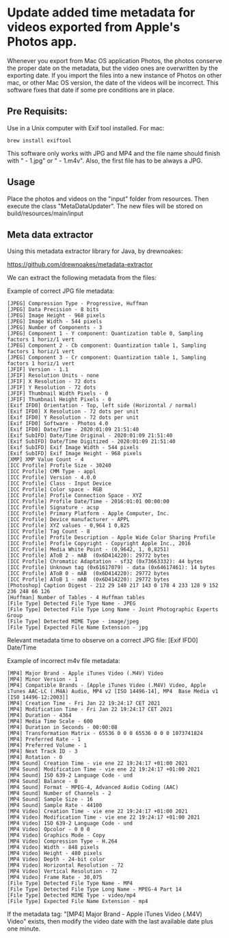 # Update added time metadata for videos exported from Apple's Photos app.

Whenever you export from Mac OS application Photos, the photos conserve the proper date on the metadata, but the video ones are overwritten by the exporting date. If you import the files into a new instance of Photos on other mac, or other Mac OS version, the date of the videos will be incorrect. This software fixes that date if some pre conditions are in place.

## Pre Requisits:

Use in a Unix computer with Exif tool installed. For mac:

    brew install exiftool
    
This software only works with JPG and MP4 and the file name should finish with " - 1.jpg" or " - 1.m4v". Also, the first file has to be always a JPG. 

## Usage

Place the photos and videos on the "input" folder from resources. Then execute the class "MetaDataUpdater". The new files will be stored on build/resources/main/input

## Meta data extractor    

Using this metadata extractor library for Java, by drewnoakes:

https://github.com/drewnoakes/metadata-extractor

We can extract the following metadata from the files:

Example of correct JPG file metadata:

    [JPEG] Compression Type - Progressive, Huffman
    [JPEG] Data Precision - 8 bits
    [JPEG] Image Height - 968 pixels
    [JPEG] Image Width - 544 pixels
    [JPEG] Number of Components - 3
    [JPEG] Component 1 - Y component: Quantization table 0, Sampling factors 1 horiz/1 vert
    [JPEG] Component 2 - Cb component: Quantization table 1, Sampling factors 1 horiz/1 vert
    [JPEG] Component 3 - Cr component: Quantization table 1, Sampling factors 1 horiz/1 vert
    [JFIF] Version - 1.1
    [JFIF] Resolution Units - none
    [JFIF] X Resolution - 72 dots
    [JFIF] Y Resolution - 72 dots
    [JFIF] Thumbnail Width Pixels - 0
    [JFIF] Thumbnail Height Pixels - 0
    [Exif IFD0] Orientation - Top, left side (Horizontal / normal)
    [Exif IFD0] X Resolution - 72 dots per unit
    [Exif IFD0] Y Resolution - 72 dots per unit
    [Exif IFD0] Software - Photos 4.0
    [Exif IFD0] Date/Time - 2020:01:09 21:51:40
    [Exif SubIFD] Date/Time Original - 2020:01:09 21:51:40
    [Exif SubIFD] Date/Time Digitized - 2020:01:09 21:51:40
    [Exif SubIFD] Exif Image Width - 544 pixels
    [Exif SubIFD] Exif Image Height - 968 pixels
    [XMP] XMP Value Count - 4
    [ICC Profile] Profile Size - 30240
    [ICC Profile] CMM Type - appl
    [ICC Profile] Version - 4.0.0
    [ICC Profile] Class - Input Device
    [ICC Profile] Color space - RGB
    [ICC Profile] Profile Connection Space - XYZ
    [ICC Profile] Profile Date/Time - 2016:01:01 00:00:00
    [ICC Profile] Signature - acsp
    [ICC Profile] Primary Platform - Apple Computer, Inc.
    [ICC Profile] Device manufacturer - APPL
    [ICC Profile] XYZ values - 0,964 1 0,825
    [ICC Profile] Tag Count - 8
    [ICC Profile] Profile Description - Apple Wide Color Sharing Profile
    [ICC Profile] Profile Copyright - Copyright Apple Inc., 2016
    [ICC Profile] Media White Point - (0,9642, 1, 0,8251)
    [ICC Profile] AToB 2 - mAB  (0x6D414220): 29772 bytes
    [ICC Profile] Chromatic Adaptation - sf32 (0x73663332): 44 bytes
    [ICC Profile] Unknown tag (0x61617079) - data (0x64617461): 14 bytes
    [ICC Profile] AToB 0 - mAB  (0x6D414220): 29772 bytes
    [ICC Profile] AToB 1 - mAB  (0x6D414220): 29772 bytes
    [Photoshop] Caption Digest - 212 29 140 217 143 0 178 4 233 128 9 152 236 248 66 126
    [Huffman] Number of Tables - 4 Huffman tables
    [File Type] Detected File Type Name - JPEG
    [File Type] Detected File Type Long Name - Joint Photographic Experts Group
    [File Type] Detected MIME Type - image/jpeg
    [File Type] Expected File Name Extension - jpg

Relevant metadata time to observe on a correct JPG file: [Exif IFD0] Date/Time

Example of incorrect m4v file metadata:

    [MP4] Major Brand - Apple iTunes Video (.M4V) Video
    [MP4] Minor Version - 1
    [MP4] Compatible Brands - [Apple iTunes Video (.M4V) Video, Apple iTunes AAC-LC (.M4A) Audio, MP4 v2 [ISO 14496-14], MP4  Base Media v1 [IS0 14496-12:2003]]
    [MP4] Creation Time - Fri Jan 22 19:24:17 CET 2021
    [MP4] Modification Time - Fri Jan 22 19:24:17 CET 2021
    [MP4] Duration - 4364
    [MP4] Media Time Scale - 600
    [MP4] Duration in Seconds - 00:00:08
    [MP4] Transformation Matrix - 65536 0 0 0 65536 0 0 0 1073741824
    [MP4] Preferred Rate - 1
    [MP4] Preferred Volume - 1
    [MP4] Next Track ID - 3
    [MP4] Rotation - 0
    [MP4 Sound] Creation Time - vie ene 22 19:24:17 +01:00 2021
    [MP4 Sound] Modification Time - vie ene 22 19:24:17 +01:00 2021
    [MP4 Sound] ISO 639-2 Language Code - und
    [MP4 Sound] Balance - 0
    [MP4 Sound] Format - MPEG-4, Advanced Audio Coding (AAC)
    [MP4 Sound] Number of Channels - 2
    [MP4 Sound] Sample Size - 16
    [MP4 Sound] Sample Rate - 44100
    [MP4 Video] Creation Time - vie ene 22 19:24:17 +01:00 2021
    [MP4 Video] Modification Time - vie ene 22 19:24:17 +01:00 2021
    [MP4 Video] ISO 639-2 Language Code - und
    [MP4 Video] Opcolor - 0 0 0
    [MP4 Video] Graphics Mode - Copy
    [MP4 Video] Compression Type - H.264
    [MP4 Video] Width - 848 pixels
    [MP4 Video] Height - 480 pixels
    [MP4 Video] Depth - 24-bit color
    [MP4 Video] Horizontal Resolution - 72
    [MP4 Video] Vertical Resolution - 72
    [MP4 Video] Frame Rate - 30,075
    [File Type] Detected File Type Name - MP4
    [File Type] Detected File Type Long Name - MPEG-4 Part 14
    [File Type] Detected MIME Type - video/mp4
    [File Type] Expected File Name Extension - mp4

If the metadata tag: "[MP4] Major Brand - Apple iTunes Video (.M4V) Video" exists, then modify the video date with the last available date plus one minute.